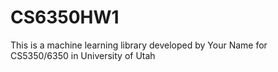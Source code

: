 # CS6350HW1
This is a machine learning library developed by Your Name for CS5350/6350 in University of Utah
